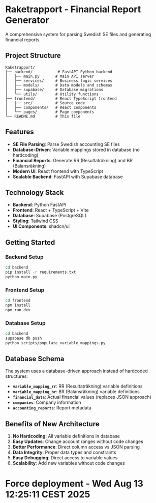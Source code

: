 # Raketrapport - Financial Report Generator

A comprehensive system for parsing Swedish SE files and generating financial reports.

## Project Structure

```
Raketrapport/
├── backend/           # FastAPI Python backend
│   ├── main.py       # Main API server
│   ├── services/     # Business logic services
│   ├── models/       # Data models and schemas
│   ├── supabase/     # Database migrations
│   └── utils/        # Utility functions
├── frontend/         # React TypeScript frontend
│   ├── src/          # Source code
│   ├── components/   # React components
│   └── pages/        # Page components
└── README.md         # This file
```

## Features

- **SE File Parsing**: Parse Swedish accounting SE files
- **Database-Driven**: Variable mappings stored in database (no hardcoding)
- **Financial Reports**: Generate RR (Resultaträkning) and BR (Balansräkning)
- **Modern UI**: React frontend with TypeScript
- **Scalable Backend**: FastAPI with Supabase database

## Technology Stack

- **Backend**: Python FastAPI
- **Frontend**: React + TypeScript + Vite
- **Database**: Supabase (PostgreSQL)
- **Styling**: Tailwind CSS
- **UI Components**: shadcn/ui

## Getting Started

### Backend Setup
```bash
cd backend
pip install -r requirements.txt
python main.py
```

### Frontend Setup
```bash
cd frontend
npm install
npm run dev
```

### Database Setup
```bash
cd backend
supabase db push
python scripts/populate_variable_mappings.py
```

## Database Schema

The system uses a database-driven approach instead of hardcoded structures:

- **`variable_mapping_rr`**: RR (Resultaträkning) variable definitions
- **`variable_mapping_br`**: BR (Balansräkning) variable definitions
- **`financial_data`**: Actual financial values (replaces JSON approach)
- **`companies`**: Company information
- **`accounting_reports`**: Report metadata

## Benefits of New Architecture

1. **No Hardcoding**: All variable definitions in database
2. **Easy Updates**: Change account ranges without code changes
3. **Better Performance**: Direct column access vs JSON parsing
4. **Data Integrity**: Proper data types and constraints
5. **Easy Debugging**: Direct access to variable values
6. **Scalability**: Add new variables without code changes
# Force deployment - Wed Aug 13 12:25:11 CEST 2025

